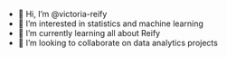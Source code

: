 - 👋 Hi, I’m @victoria-reify
- 👀 I’m interested in statistics and machine learning
- 🌱 I’m currently learning all about Reify
- 💞️ I’m looking to collaborate on data analytics projects

<!---
v-mansfield/v-mansfield is a ✨ special ✨ repository because its `README.md` (this file) appears on your GitHub profile.
You can click the Preview link to take a look at your changes.
--->
